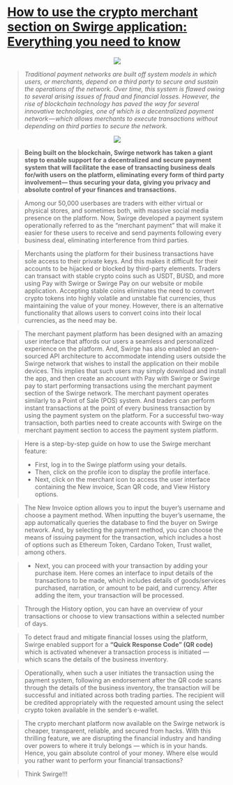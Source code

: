 # [How to use the crypto merchant section on Swirge application: Everything you need to know](https://swirgenetwork.medium.com/a-crypto-merchant-section-on-the-swirge-application-what-you-need-to-know-5e4065c5405f)
<p align="center">
  <img src="https://miro.medium.com/max/1400/1*C12Ik1dnkhFLgGdhFbgVCw@2x.webp" />
</p>

> *Traditional payment networks are built off system models in which users, or merchants, depend on a third party to secure and sustain the operations of the network. Over time, this system is flawed owing to several arising issues of fraud and financial losses. However, the rise of blockchain technology has paved the way for several innovative technologies, one of which is a decentralized payment network — which allows merchants to execute transactions without depending on third parties to secure the network.*

<p align="center">
  <img src="https://miro.medium.com/max/640/1*5llWFzHJi-WbTSVA5_uFrA@2x.webp" />
</p>

> **Being built on the blockchain, Swirge network has taken a giant step to enable support for a decentralized and secure payment system that will facilitate the ease of transacting business deals for/with users on the platform, eliminating every form of third party involvement— thus securing your data, giving you privacy and absolute control of your finances and transactions.**

> Among our 50,000 userbases are traders with either virtual or physical stores, and sometimes both, with massive social media presence on the platform. Now, Swirge developed a payment system operationally referred to as the “merchant payment” that will make it easier for these users to receive and send payments following every business deal, eliminating interference from third parties.

> Merchants using the platform for their business transactions have sole access to their private keys. And this makes it difficult for their accounts to be hijacked or blocked by third-party elements. Traders can transact with stable crypto coins such as USDT, BUSD, and more using Pay with Swirge or Swirge Pay on our website or mobile application. Accepting stable coins eliminates the need to convert crypto tokens into highly volatile and unstable fiat currencies, thus maintaining the value of your money. However, there is an alternative functionality that allows users to convert coins into their local currencies, as the need may be.

> The merchant payment platform has been designed with an amazing user interface that affords our users a seamless and personalized experience on the platform. And, Swirge has also enabled an open-sourced API architecture to accommodate intending users outside the Swirge network that wishes to install the application on their mobile devices. This implies that such users may simply download and install the app, and then create an account with Pay with Swirge or Swirge pay to start performing transactions using the merchant payment section of the Swirge network.
The merchant payment operates similarly to a Point of Sale (POS) system. And traders can perform instant transactions at the point of every business transaction by using the payment system on the platform. For a successful two-way transaction, both parties need to create accounts with Swirge on the merchant payment section to access the payment system platform.

> Here is a step-by-step guide on how to use the Swirge merchant feature:
> - First, log in to the Swirge platform using your details.
> - Then, click on the profile icon to display the profile interface.
> - Next, click on the merchant icon to access the user interface containing the New invoice, Scan QR code, and View History options. 

>   The New Invoice option allows you to input the buyer’s username and choose a payment method. When inputting the buyer’s username, the app automatically queries the database to find the buyer on Swirge network.
>  And, by selecting the payment method, you can choose the means of issuing payment for the transaction, which includes a host of options such as Ethereum Token, Cardano Token, Trust wallet, among others.

> - Next, you can proceed with your transaction by adding your purchase item. Here comes an interface to input details of the transactions to be made, which includes details of goods/services purchased, narration, or amount to be paid, and currency. After adding the item, your transaction will be processed.

>  Through the History option, you can have an overview of your transactions or choose to view transactions within a selected number of days.

> To detect fraud and mitigate financial losses using the platform, Swirge enabled support for a **“Quick Response Code” (QR code)** which is activated whenever a transaction process is initiated — which scans the details of the business inventory. 

> Operationally, when such a user initiates the transaction using the payment system, following an endorsement after the QR code scans through the details of the business inventory, the transaction will be successful and initiated across both trading parties. The recipient will be credited appropriately with the requested amount using the select crypto token available in the sender’s e-wallet.

> The crypto merchant platform now available on the Swirge network is cheaper, transparent, reliable, and secured from hacks. With this thrilling feature, we are disrupting the financial industry and handing over powers to where it truly belongs — which is in your hands. Hence, you gain absolute control of your money. Where else would you rather want to perform your financial transactions?

> Think Swirge!!!
